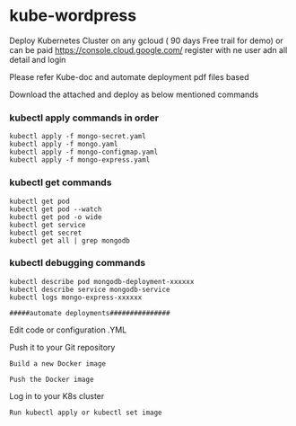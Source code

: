 # kube-wordpress
Deploy Kubernetes Cluster on any gcloud ( 90 days Free trail for demo) or can be paid 
https://console.cloud.google.com/ register with ne user adn all detail and login

Please refer Kube-doc and automate deployment pdf files based


Download the attached and deploy as below mentioned commands

### kubectl apply commands in order
    
    kubectl apply -f mongo-secret.yaml
    kubectl apply -f mongo.yaml
    kubectl apply -f mongo-configmap.yaml 
    kubectl apply -f mongo-express.yaml

### kubectl get commands

    kubectl get pod
    kubectl get pod --watch
    kubectl get pod -o wide
    kubectl get service
    kubectl get secret
    kubectl get all | grep mongodb

### kubectl debugging commands

    kubectl describe pod mongodb-deployment-xxxxxx
    kubectl describe service mongodb-service
    kubectl logs mongo-express-xxxxxx
    
    #####automate deployments###############
    
   Edit code or configuration .YML
   
   Push it to your Git repository
   
    Build a new Docker image
    
    Push the Docker image
    
   Log in to your K8s cluster
   
    Run kubectl apply or kubectl set image

